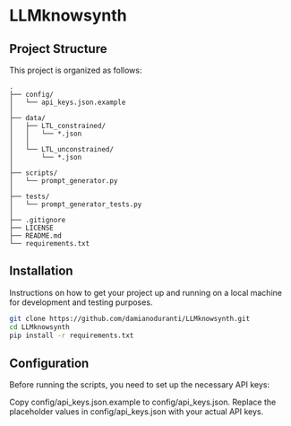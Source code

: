 # LLMknowsynth

## Project Structure

This project is organized as follows:

```
.
├── config/
│   └── api_keys.json.example
│
├── data/
│   ├── LTL_constrained/
│   │   └── *.json
│   │ 
│   └── LTL_unconstrained/
│       └── *.json
│
├── scripts/
│   └── prompt_generator.py
│
├── tests/
│   └── prompt_generator_tests.py
│
├── .gitignore
├── LICENSE
├── README.md
└── requirements.txt
```

## Installation

Instructions on how to get your project up and running on a local machine for development and testing purposes.

```bash
git clone https://github.com/damianoduranti/LLMknowsynth.git
cd LLMknowsynth
pip install -r requirements.txt
```

## Configuration

Before running the scripts, you need to set up the necessary API keys:

Copy config/api_keys.json.example to config/api_keys.json.
Replace the placeholder values in config/api_keys.json with your actual API keys.
